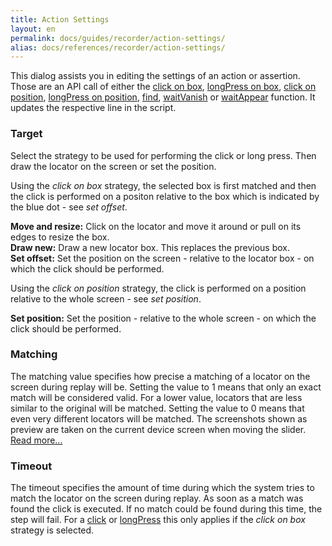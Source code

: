 ```yaml
---
title: Action Settings
layout: en
permalink: docs/guides/recorder/action-settings/
alias: docs/references/recorder/action-settings/
---
```


This dialog assists you in editing the settings of an action or assertion. Those are an API call of either the <a href="/docs/api/input#click-box">click on box</a>, <a href="/docs/api/input#longPress-box">longPress on box</a>, <a href="/docs/api/input#click-position">click on position</a>, <a href="/docs/api/input#longPress-position">longPress on position</a>, <a href="/docs/api/locator#find">find</a>, <a href="/docs/api/locator#waitVanish">waitVanish</a> or <a href="/docs/api/locator#waitAppear">waitAppear</a> function. It updates the respective line in the script.


<h3 id="locator">Target</h3>
Select the strategy to be used for performing the click or long press. Then draw the locator on the screen or set the position.

Using the <em>click on box</em> strategy, the selected box is first matched and then the click is performed on a positon relative to the box which is indicated by the blue dot - see <em>set offset</em>.

<strong>Move and resize:</strong> Click on the locator and move it around or pull on its edges to resize the box.<br>
<strong>Draw new:</strong> Draw a new locator box. This replaces the previous box.<br>
<strong>Set offset:</strong> Set the position on the screen - relative to the locator box - on which the click should be performed.

Using the <em>click on position</em> strategy, the click is performed on a position relative to the whole screen - see <em>set position</em>.

<strong>Set position:</strong> Set the position - relative to the whole screen - on which the click should be performed.


<h3 id="matching">Matching</h3>
The matching value specifies how precise a matching of a locator on the screen during replay will be. Setting the value to 1 means that only an exact match will be considered valid. For a lower value, locators that are less similar to the original will be matched. Setting the value to 0 means that even very different locators will be matched. The screenshots shown as preview are taken on the current device screen when moving the slider. <a href="http://help.testobject.com/docs/guides/image-matching#fine-tune-matching">Read more...</a>


<h3 id="timeout">Timeout</h3>
The timeout specifies the amount of time during which the system tries to match the locator on the screen during replay. As soon as a match was found the click is executed. If no match could be found during this time, the step will fail. For a <a href="/docs/api/input#click-locator">click</a> or <a href="/docs/api/input#longPress-locator">longPress</a> this only applies if the <em>click on box</em> strategy is selected.
